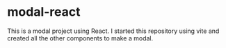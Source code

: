 # modal-react

This is a modal project using React.
I started this repository using vite and created all the other components to make a modal.
